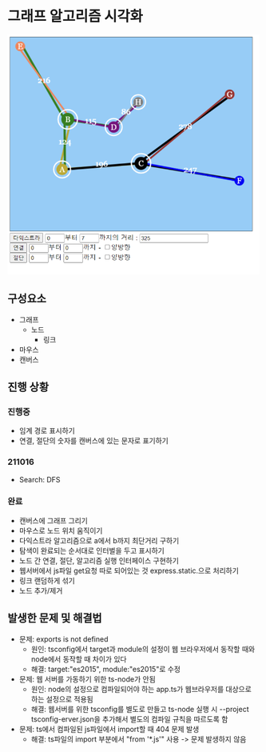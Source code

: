 # 그래프 알고리즘 시각화
![image](./demo.png)

## 구성요소
- 그래프
	- 노드
		- 링크
- 마우스
- 캔버스

## 진행 상황

### 진행중
- 임계 경로 표시하기
- 연결, 절단의 숫자를 캔버스에 있는 문자로 표기하기
### 211016
- Search: DFS
### 완료
- 캔버스에 그래프 그리기
- 마우스로 노드 위치 움직이기
- 다익스트라 알고리즘으로 a에서 b까지 최단거리 구하기
- 탐색이 완료되는 순서대로 인터벌을 두고 표시하기
- 노드 간 연결, 절단, 알고리즘 실행 인터페이스 구현하기
- 웹서버에서 js파일 get요청 따로 되어있는 것 express.static.으로 처리하기
- 링크 랜덤하게 섞기
- 노드 추가/제거
## 발생한 문제 및 해결법
- 문제: exports is not defined
	- 원인: tsconfig에서  target과 module의 설정이 웹 브라우저에서 동작할 때와 node에서 동작할 때 차이가 있다
	- 해결: target:"es2015", module:"es2015"로 수정
- 문제: 웹 서버를 가동하기 위한 ts-node가 안됨
	- 원인: node의 설정으로 컴파일되어야 하는 app.ts가 웹브라우저를 대상으로 하는 설정으로 적용됨
	- 해결: 웹서버를 위한 tsconfig를 별도로 만들고 ts-node 실행 시 --project tsconfig-erver.json을 추가해서 별도의 컴파일 규칙을 따르도록 함
- 문제: ts에서 컴파일된 js파일에서 import할 때 404 문제 발생
	- 해결: ts파일의 import 부분에서 "from '*.js'" 사용 -> 문제 발생하지 않음